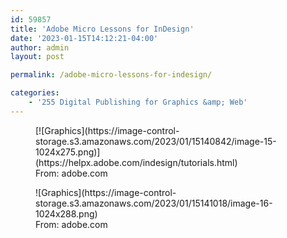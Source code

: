 ```yaml
---
id: 59857
title: 'Adobe Micro Lessons for InDesign'
date: '2023-01-15T14:12:21-04:00'
author: admin
layout: post

permalink: /adobe-micro-lessons-for-indesign/

categories:
    - '255 Digital Publishing for Graphics &amp; Web'
---
```


<div class="wp-block-image"><figure class="aligncenter size-large">[![Graphics](https://image-control-storage.s3.amazonaws.com/2023/01/15140842/image-15-1024x275.png)](https://helpx.adobe.com/indesign/tutorials.html)<figcaption class="wp-element-caption">From: adobe.com</figcaption></figure></div><div class="wp-block-image"><figure class="aligncenter size-large">![Graphics](https://image-control-storage.s3.amazonaws.com/2023/01/15141018/image-16-1024x288.png)<figcaption class="wp-element-caption">From: adobe.com</figcaption></figure></div>